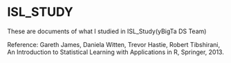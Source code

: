 # ISL_STUDY
These are documents of what I studied in ISL_Study(yBigTa DS Team)

Reference: Gareth James, Daniela Witten, Trevor Hastie, Robert Tibshirani, An Introduction to Statistical Learning with Applications in R, Springer, 2013.
